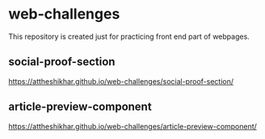 # web-challenges

This repository is created just for practicing front end part of webpages.

## social-proof-section
https://attheshikhar.github.io/web-challenges/social-proof-section/

## article-preview-component
https://attheshikhar.github.io/web-challenges/article-preview-component/
